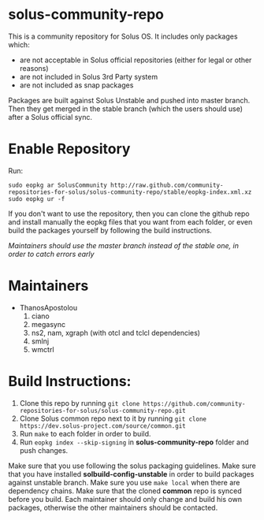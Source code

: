 # solus-community-repo
This is a community repository for Solus OS. It includes only packages which:
  - are not acceptable in Solus official repositories (either for legal or other reasons)
  - are not included in Solus 3rd Party system
  - are not included as snap packages

Packages are built against Solus Unstable and pushed into master branch. Then they get merged in the stable branch (which the users should use) after a Solus official sync.

# Enable Repository
Run:
```
sudo eopkg ar SolusCommunity http://raw.github.com/community-repositories-for-solus/solus-community-repo/stable/eopkg-index.xml.xz
sudo eopkg ur -f
```

If you don't want to use the repository, then you can clone the github repo and install manually the eopkg files that you want from each folder, or even build the packages yourself by following the build instructions.

*Maintainers should use the master branch instead of the stable one, in order to catch errors early*

# Maintainers
  - ThanosApostolou
    1. ciano
    2. megasync
    3. ns2, nam, xgraph (with otcl and tclcl dependencies)
    4. smlnj
    5. wmctrl

# Build Instructions:
1. Clone this repo by running `git clone https://github.com/community-repositories-for-solus/solus-community-repo.git`
2. Clone Solus common repo next to it by running `git clone https://dev.solus-project.com/source/common.git`
4. Run `make` to each folder in order to build.
5. Run `eopkg index --skip-signing` in **solus-community-repo** folder and push changes.

Make sure that you use following the solus packaging guidelines. Make sure that you have installed **solbuild-config-unstable** in order to build packages against unstable branch. Make sure you use `make local` when there are dependency chains. Make sure that the cloned **common** repo is synced before you build. Each maintainer should only change and build his own packages, otherwise the other maintainers should be contacted.
